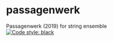 # passagenwerk
Passagenwerk (2019) for string ensemble<br/>
[![Code style: black](https://img.shields.io/badge/code%20style-black-000000.svg)](https://github.com/python/black)
